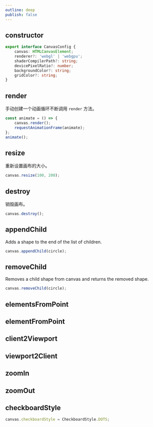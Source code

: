 ```yaml
---
outline: deep
publish: false
---
```


## constructor

```ts
export interface CanvasConfig {
    canvas: HTMLCanvasElement;
    renderer?: 'webgl' | 'webgpu';
    shaderCompilerPath?: string;
    devicePixelRatio?: number;
    backgroundColor?: string;
    gridColor?: string;
}
```

## render

手动创建一个动画循环不断调用 `render` 方法。

```ts
const animate = () => {
    canvas.render();
    requestAnimationFrame(animate);
};
animate();
```

## resize

重新设置画布的大小。

```ts
canvas.resize(100, 200);
```

## destroy

销毁画布。

```ts
canvas.destroy();
```

## appendChild

Adds a shape to the end of the list of children.

```ts
canvas.appendChild(circle);
```

## removeChild

Removes a child shape from canvas and returns the removed shape.

```ts
canvas.removeChild(circle);
```

## elementsFromPoint

## elementFromPoint

## client2Viewport

## viewport2Client

## zoomIn

## zoomOut

## checkboardStyle

```ts
canvas.checkboardStyle = CheckboardStyle.DOTS;
```
